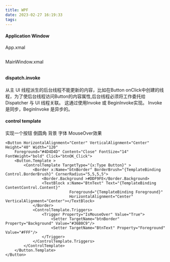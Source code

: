 ```yaml
---
title: WPF
date: 2023-02-27 16:19:33
tags:
---
```

#### Application Window
App.xmal
```

```
MainWindow.xmal
```

```
#### dispatch.invoke
从主 UI 线程派生的后台线程不能更新的内容，比如在Button onClick中创建的线程，为了使后台线程访问Button的内容属性,后台线程必须将工作委托给 
Dispatcher 与 UI 线程关联。 这通过使用Invoke 或 BeginInvoke实现。 Invoke 是同步，BeginInvoke 是异步的。

#### control template
实现一个按钮 倒圆角 背景 字体 MouseOver效果
```
<Button HorizontalAlignment="Center" VerticalAlignment="Center" Height="40" Width="120" 
    Foreground="#4D4D4D" Content="Close" FontSize="14" FontWeight="bold" Click="btnOK_Click">
    <Button.Template >
        <ControlTemplate TargetType="{x:Type Button}" >
            <Border x:Name="btnBorder" BorderBrush="{TemplateBinding Control.BorderBrush}" CornerRadius="5,5,5,5">
                <Border.Background >#DDF9FE</Border.Background>
                <TextBlock x:Name="BtnText" Text="{TemplateBinding ContentControl.Content}"
                            Foreground="{TemplateBinding Foreground}"
                            HorizontalAlignment="Center" VerticalAlignment="Center"></TextBlock>
            </Border>
            <ControlTemplate.Triggers>
                <Trigger Property="IsMouseOver" Value="True">
                    <Setter TargetName="btnBorder" Property="Background" Value="#36B0C9"/>
                    <Setter TargetName="BtnText" Property="Foreground" Value="#FFF"/>
                </Trigger>
            </ControlTemplate.Triggers>
        </ControlTemplate>
    </Button.Template>
</Button>
```
